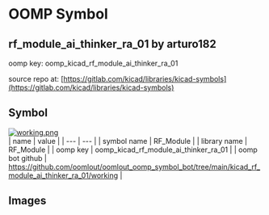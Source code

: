 # OOMP Symbol  
## rf_module_ai_thinker_ra_01  by arturo182  
  
oomp key: oomp_kicad_rf_module_ai_thinker_ra_01  
  
source repo at: [https://gitlab.com/kicad/libraries/kicad-symbols](https://gitlab.com/kicad/libraries/kicad-symbols)  
## Symbol  
  
[![working.png](working_600.png)](working.png)  
| name | value | 
| --- | --- | 
| symbol name | RF_Module | 
| library name | RF_Module | 
| oomp key | oomp_kicad_rf_module_ai_thinker_ra_01 | 
| oomp bot github | https://github.com/oomlout/oomlout_oomp_symbol_bot/tree/main/kicad_rf_module_ai_thinker_ra_01/working | 
## Images  
